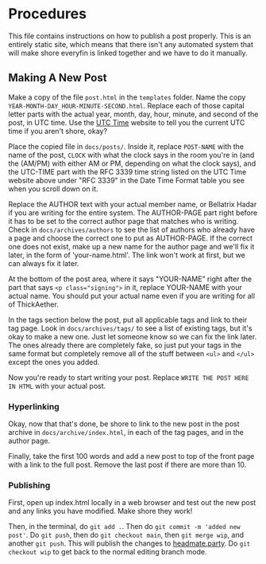 # Procedures

This file contains instructions on how to publish a post properly. This is an
entirely static site, which means that there isn't any automated system that
will make shore everyfin is linked together and we have to do it manually.

## Making A New Post

Make a copy of the file `post.html` in the `templates` folder. Name the copy
`YEAR-MONTH-DAY_HOUR-MINUTE-SECOND.html`. Replace each of those capital letter
parts with the actual year, month, day, hour, minute, and second of the post,
in UTC time. Use the [UTC Time](https://www.utctime.net) website to tell you the
current UTC time if you aren't shore, okay?

Place the copied file in `docs/posts/`. Inside it, replace `POST-NAME` with the
name of the post, `CLOCK` with what the clock says in the room you're in (and
the (AM/PM) with either AM or PM, depending on what the clock says), and the
UTC-TIME part with the RFC 3339 time string listed on the UTC Time website above
under "RFC 3339" in the Date Time Format table you see when you scroll down on
it.

Replace the AUTHOR text with your actual member name, or Bellatrix Hadar if you
are writing for the entire system. The AUTHOR-PAGE part right before it has to
be set to the correct author page that matches who is writing. Check in
`docs/archives/authors` to see the list of authors who already have a page and
choose the correct one to put as AUTHOR-PAGE. If the correct one does not exist,
make up a new name for the author page and we'll fix it later, in the form of
'your-name.html'. The link won't work at first, but we can always fix it later.

At the bottom of the post area, where it says "YOUR-NAME" right after the part
that says `<p class="signing">` in it, replace YOUR-NAME with your actual name.
You should put your actual name even if you are writing for all of ThickAether.

In the tags section below the post, put all applicable tags and link to their
tag page. Look in `docs/archives/tags/` to see a list of existing tags, but it's
okay to make a new one. Just let someone know so we can fix the link later. The
ones already there are completely fake, so just put your tags in the same format
but completely remove all of the stuff between `<ul>` and `</ul>` except the
ones you added.

Now you're ready to start writing your post. Replace `WRITE THE POST HERE IN
HTML` with your actual post.

### Hyperlinking

Okay, now that that's done, be shore to link to the new post in the post archive
in `docs/archive/index.html`, in each of the tag pages, and in the author page.

Finally, take the first 100 words and add a new post to top of the front page
with a link to the full post. Remove the last post if there are more than 10.

### Publishing

First, open up index.html locally in a web browser and test out the new post and
any links you have modified. Make shore they work!

Then, in the terminal, do `git add .`. Then do `git commit -m 'added new post'`.
Do `git push`, then do `git checkout main`, then `git merge wip`, and another
`git push`. This will publish the changes to [headmate.party](https://headmate.party).
Do `git checkout wip` to get back to the normal editing branch mode.
